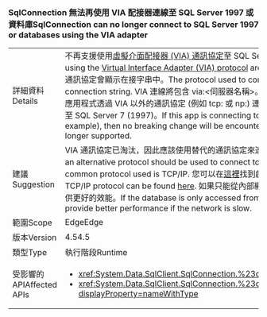 ### <a name="sqlconnection-can-no-longer-connect-to-sql-server-1997-or-databases-using-the-via-adapter"></a><span data-ttu-id="832db-101">SqlConnection 無法再使用 VIA 配接器連線至 SQL Server 1997 或資料庫</span><span class="sxs-lookup"><span data-stu-id="832db-101">SqlConnection can no longer connect to SQL Server 1997 or databases using the VIA adapter</span></span>

|   |   |
|---|---|
|<span data-ttu-id="832db-102">詳細資料</span><span class="sxs-lookup"><span data-stu-id="832db-102">Details</span></span>|<span data-ttu-id="832db-103">不再支援使用[虛擬介面配接器 (VIA) 通訊協定](https://technet.microsoft.com/library/ms191229%28v=sql.105%29.aspx)至 SQL Server 資料庫。</span><span class="sxs-lookup"><span data-stu-id="832db-103">Connections to SQL Server databases using the [Virtual Interface Adapter (VIA) protocol](https://technet.microsoft.com/library/ms191229%28v=sql.105%29.aspx) are no longer supported.</span></span> <span data-ttu-id="832db-104">用來連線至 SQL Server 資料庫的通訊協定會顯示在接字串中。</span><span class="sxs-lookup"><span data-stu-id="832db-104">The protocol used to connect to a SQL Server database is visible in the connection string.</span></span> <span data-ttu-id="832db-105">VIA 連線將包含 via:&lt;伺服器名稱&gt;。</span><span class="sxs-lookup"><span data-stu-id="832db-105">A VIA connection will contain via:&lt;servername&gt;.</span></span> <span data-ttu-id="832db-106">如果此應用程式透過 VIA 以外的通訊協定 (例如 tcp: 或 np:) 連線至 SQL，則不會發生任何重大變更。此外，不再支援連線至 SQL Server 7 (1997)。</span><span class="sxs-lookup"><span data-stu-id="832db-106">If this app is connecting to SQL via a protocol other than VIA (tcp: or np: for example), then no breaking change will be encountered.Also, connections to SQL Server 7 (1997) are no longer supported.</span></span>|
|<span data-ttu-id="832db-107">建議</span><span class="sxs-lookup"><span data-stu-id="832db-107">Suggestion</span></span>|<span data-ttu-id="832db-108">VIA 通訊協定已淘汰，因此應該使用替代的通訊協定來連線至 SQL 資料庫。</span><span class="sxs-lookup"><span data-stu-id="832db-108">The VIA protocol is deprecated, so an alternative protocol should be used to connect to SQL databases.</span></span> <span data-ttu-id="832db-109">最常用的通訊協定是 TCP/IP。</span><span class="sxs-lookup"><span data-stu-id="832db-109">The most common protocol used is TCP/IP.</span></span> <span data-ttu-id="832db-110">您可以在[這裡](https://msdn.microsoft.com/library/bb909712.aspx)找到啟用 TCP/IP 通訊協定的指示。</span><span class="sxs-lookup"><span data-stu-id="832db-110">Instructions for enabling the TCP/IP protocol can be found [here](https://msdn.microsoft.com/library/bb909712.aspx).</span></span> <span data-ttu-id="832db-111">如果只能從內部網路中存取資料庫，若網路太慢，則共用管道通訊協定可以提供更好的效能。</span><span class="sxs-lookup"><span data-stu-id="832db-111">If the database is only accessed from within an intranet, the shared pipes protocol may provide better performance if the network is slow.</span></span>|
|<span data-ttu-id="832db-112">範圍</span><span class="sxs-lookup"><span data-stu-id="832db-112">Scope</span></span>|<span data-ttu-id="832db-113">Edge</span><span class="sxs-lookup"><span data-stu-id="832db-113">Edge</span></span>|
|<span data-ttu-id="832db-114">版本</span><span class="sxs-lookup"><span data-stu-id="832db-114">Version</span></span>|<span data-ttu-id="832db-115">4.5</span><span class="sxs-lookup"><span data-stu-id="832db-115">4.5</span></span>|
|<span data-ttu-id="832db-116">類型</span><span class="sxs-lookup"><span data-stu-id="832db-116">Type</span></span>|<span data-ttu-id="832db-117">執行階段</span><span class="sxs-lookup"><span data-stu-id="832db-117">Runtime</span></span>|
|<span data-ttu-id="832db-118">受影響的 API</span><span class="sxs-lookup"><span data-stu-id="832db-118">Affected APIs</span></span>|<ul><li><xref:System.Data.SqlClient.SqlConnection.%23ctor(System.String)?displayProperty=nameWithType></li><li><xref:System.Data.SqlClient.SqlConnection.%23ctor(System.String,System.Data.SqlClient.SqlCredential)?displayProperty=nameWithType></li></ul>|

